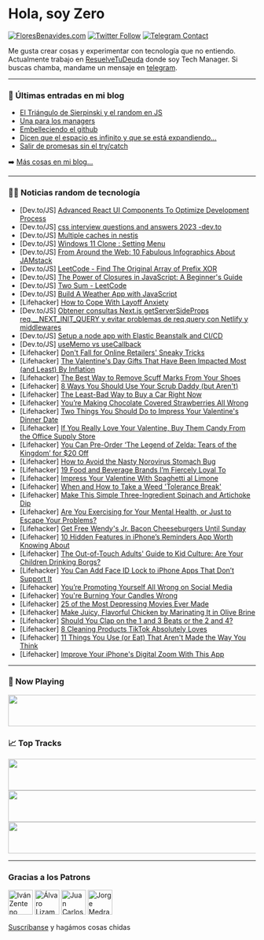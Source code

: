 # Hola, soy Zero

[![FloresBenavides.com](https://img.shields.io/website?down_message=oops&label=MiBlog&style=for-the-badge&up_message=online&url=https%3A%2F%2Ffloresbenavides.com)](https://floresbenavides.com) [![Twitter Follow](https://img.shields.io/twitter/follow/ZeroDragon?color=%231DA1F2&label=Follow&logo=twitter&logoColor=ffffff&style=for-the-badge)](https://twitter.com/zerodragon) [![Telegram Contact](https://img.shields.io/badge/escr%C3%ADbeme-ZeroDragon-%2326A5E4?style=for-the-badge&logo=telegram)](https://t.me/zerodragon)

Me gusta crear cosas y experimentar con tecnología que no entiendo.
Actualmente trabajo en [ResuelveTuDeuda](http://github.com/resuelve) donde soy Tech Manager.
Si buscas chamba, mandame un mensaje en [telegram](https://t.me/zerodragon).

---

### 📕 Últimas entradas en mi blog
<!-- BLOG-POST-LIST:START -->
- [El Triángulo de Sierpinski y el random en JS](https://floresbenavides.com/el-triangulo-de-sierpinski-y-el-random-en-js/)
- [Una para los managers](https://floresbenavides.com/una-para-los-managers/)
- [Embelleciendo el github](https://floresbenavides.com/embelleciendo-el-github/)
- [Dicen que el espacio es infinito y que se está expandiendo…](https://floresbenavides.com/dicen-que-el-espacio-es-infinito-y-que-se-esta-expandiendo/)
- [Salir de promesas sin el try/catch](https://floresbenavides.com/salir-de-promesas-sin-el-try-catch/)
<!-- BLOG-POST-LIST:END -->

➡️ [Más cosas en mi blog...](https://floresbenavides.com)

---

### 👨‍💻 Noticias random de tecnología
<!-- TECH-POSTS:START -->
- [Dev.to/JS] [Advanced React UI Components To Optimize Development Process](https://dev.to/paulknulst/advanced-react-ui-components-to-optimize-development-process-2hco)
- [Dev.to/JS] [css interview questions and answers 2023 -dev.to](https://dev.to/mishraoct786/css-interview-questions-and-answers-2023-devto-2ca3)
- [Dev.to/JS] [Multiple caches in nestjs](https://dev.to/dor1633/multiple-caches-in-nestjs-pbi)
- [Dev.to/JS] [Windows 11 Clone : Setting Menu](https://dev.to/shreyaanp/windows-11-clone-setting-menu-43pk)
- [Dev.to/JS] [From Around the Web: 10 Fabulous Infographics About JAMstack](https://dev.to/momciloo/from-around-the-web-10-fabulous-infographics-about-jamstack-2c1a)
- [Dev.to/JS] [LeetCode - Find The Original Array of Prefix XOR](https://dev.to/_alkesh26/leetcode-find-the-original-array-of-prefix-xor-3f1f)
- [Dev.to/JS] [The Power of Closures in JavaScript: A Beginner&#39;s Guide](https://dev.to/sama_rthya/the-power-of-closures-in-javascript-a-beginners-guide-478h)
- [Dev.to/JS] [Two Sum - LeetCode](https://dev.to/zuzexx/two-sum-leetcode-cfk)
- [Dev.to/JS] [Build A Weather App with JavaScript](https://dev.to/akhilathuluri/build-a-weather-app-with-javascript-395d)
- [Lifehacker] [How to Cope With Layoff Anxiety](https://lifehacker.com/how-to-cope-with-layoff-anxiety-1850097349)
- [Dev.to/JS] [Obtener consultas Next.js getServerSideProps req.__NEXT_INIT_QUERY y evitar problemas de req.query con Netlify y middlewares](https://dev.to/dennysjmarquez/obtener-consultas-nextjs-getserversideprops-reqnextinitquery-y-evitar-problemas-de-reqquery-con-netlify-y-middlewares-39a3)
- [Dev.to/JS] [Setup a node app with Elastic Beanstalk and CI/CD](https://dev.to/sanchezg7/setup-a-node-app-with-elastic-beanstalk-and-cicd-an0)
- [Dev.to/JS] [useMemo vs useCallback](https://dev.to/ujwalkumar1995/usememo-vs-usecallback-49kd)
- [Lifehacker] [Don&#39;t Fall for Online Retailers&#39; Sneaky Tricks](https://lifehacker.com/dont-fall-for-online-retailers-sneaky-tricks-1850097353)
- [Lifehacker] [The Valentine&#39;s Day Gifts That Have Been Impacted Most &lpar;and Least&rpar; By Inflation](https://lifehacker.com/the-valentines-day-gifts-that-have-been-impacted-most-1850097359)
- [Lifehacker] [The Best Way to Remove Scuff Marks From Your Shoes](https://lifehacker.com/the-best-way-to-remove-scuff-marks-from-your-shoes-1850097364)
- [Lifehacker] [8 Ways You Should Use Your Scrub Daddy &lpar;but Aren&#39;t&rpar;](https://lifehacker.com/8-ways-you-should-use-your-scrub-daddy-but-arent-1850101345)
- [Lifehacker] [The Least-Bad Way to Buy a Car Right Now](https://lifehacker.com/the-least-bad-way-to-buy-a-car-right-now-1850101219)
- [Lifehacker] [You’re Making Chocolate Covered Strawberries All Wrong](https://lifehacker.com/you-re-making-chocolate-covered-strawberries-all-wrong-1850101124)
- [Lifehacker] [Two Things You Should Do to Impress Your Valentine&#39;s Dinner Date](https://lifehacker.com/two-things-you-should-do-to-impress-your-valentines-din-1850101185)
- [Lifehacker] [If You Really Love Your Valentine, Buy Them Candy From the Office Supply Store](https://lifehacker.com/if-you-really-love-your-valentine-buy-them-candy-from-1850100792)
- [Lifehacker] [You Can Pre-Order ‘The Legend of Zelda: Tears of the Kingdom’ for $20 Off](https://lifehacker.com/you-can-pre-order-the-legend-of-zelda-tears-of-the-ki-1850100462)
- [Lifehacker] [How to Avoid the Nasty Norovirus Stomach Bug](https://lifehacker.com/how-to-avoid-the-nasty-norovirus-stomach-bug-1850100701)
- [Lifehacker] [19 Food and Beverage Brands I’m Fiercely Loyal To](https://lifehacker.com/19-food-and-beverage-brands-i-m-fiercely-loyal-to-1850095917)
- [Lifehacker] [Impress Your Valentine With Spaghetti al Limone](https://lifehacker.com/impress-your-valentine-with-spaghetti-al-limone-1850100245)
- [Lifehacker] [When and How to Take a Weed &#39;Tolerance Break&#39;](https://lifehacker.com/when-and-how-to-take-a-weed-tolerance-break-1850100393)
- [Lifehacker] [Make This Simple Three-Ingredient Spinach and Artichoke Dip](https://lifehacker.com/make-this-simple-three-ingredient-spinach-and-artichoke-1850100116)
- [Lifehacker] [Are You Exercising for Your Mental Health, or Just to Escape Your Problems?](https://lifehacker.com/are-you-exercising-for-your-mental-health-or-just-to-e-1850099907)
- [Lifehacker] [Get Free Wendy&#39;s Jr. Bacon Cheeseburgers Until Sunday](https://lifehacker.com/get-free-wendys-jr-bacon-cheeseburgers-until-sunday-1850099608)
- [Lifehacker] [10 Hidden Features in iPhone’s Reminders App Worth Knowing About](https://lifehacker.com/10-hidden-features-in-iphone-s-reminders-app-worth-know-1850097789)
- [Lifehacker] [The Out-of-Touch Adults&#39; Guide to Kid Culture: Are Your Children Drinking Borgs?](https://lifehacker.com/what-the-hell-are-borgs-1850097486)
- [Lifehacker] [You Can Add Face ID Lock to iPhone Apps That Don’t Support It](https://lifehacker.com/you-can-add-a-face-id-lock-to-any-iphone-app-1850098069)
- [Lifehacker] [You’re Promoting Yourself All Wrong on Social Media](https://lifehacker.com/you-re-promoting-yourself-all-wrong-on-social-media-1850096979)
- [Lifehacker] [You&#39;re Burning Your Candles Wrong](https://lifehacker.com/youre-burning-your-candles-wrong-1850096693)
- [Lifehacker] [25 of the Most Depressing Movies Ever Made](https://lifehacker.com/25-of-the-most-depressing-movies-ever-made-1850094135)
- [Lifehacker] [Make Juicy, Flavorful Chicken by Marinating It in Olive Brine](https://lifehacker.com/make-juicy-flavorful-chicken-by-marinating-it-in-olive-1850096567)
- [Lifehacker] [Should You Clap on the 1 and 3 Beats or the 2 and 4?](https://lifehacker.com/should-you-clap-on-the-1-and-3-beat-or-the-2-and-4-1850096102)
- [Lifehacker] [8 Cleaning Products TikTok Absolutely Loves](https://lifehacker.com/8-cleaning-products-tiktok-absolutely-loves-1850095503)
- [Lifehacker] [11 Things You Use &lpar;or Eat&rpar; That Aren&#39;t Made the Way You Think](https://lifehacker.com/11-things-you-use-or-eat-that-arent-made-the-way-you-1850077719)
- [Lifehacker] [Improve Your iPhone&#39;s Digital Zoom With This App](https://lifehacker.com/improve-your-iphones-digital-zoom-with-this-app-1850095334)<!-- TECH-POSTS:END -->

---

### 🎵 Now Playing
<a href="https://spotify-now-playing-dun.vercel.app/now-playing?open"><img src="https://spotify-now-playing-dun.vercel.app/now-playing" width="540" height="64"></a>

### 📈 Top Tracks
<a href="https://spotify-now-playing-dun.vercel.app/top-tracks?i=1&open"><img src="https://spotify-now-playing-dun.vercel.app/top-tracks?i=1" width="540" height="64"></a>
<a href="https://spotify-now-playing-dun.vercel.app/top-tracks?i=2&open"><img src="https://spotify-now-playing-dun.vercel.app/top-tracks?i=2" width="540" height="64"></a>
<a href="https://spotify-now-playing-dun.vercel.app/top-tracks?i=3&open"><img src="https://spotify-now-playing-dun.vercel.app/top-tracks?i=3" width="540" height="64"></a>

---

### Gracias a los Patrons
[<img src="https://avatars.githubusercontent.com/u/243380?v=4" alt="Iván Zenteno" width="50px">](https://github.com/k001) [<img src="https://avatars.githubusercontent.com/u/19955639?v=4" alt="Álvaro Lizama" width="50px">](https://github.com/alvarolizama) [<img src="https://avatars.githubusercontent.com/u/2718753?v=4" alt="Juan Carlos Ruiz" width="50px">](https://github.com/JuanCrg90) [<img src="https://avatars.githubusercontent.com/u/37025?v=4" alt="Jorge Medrano" width="50px">](https://github.com/h1pp1e) 

[Suscríbanse](https://www.patreon.com/zerodragon) y hagámos cosas chidas
